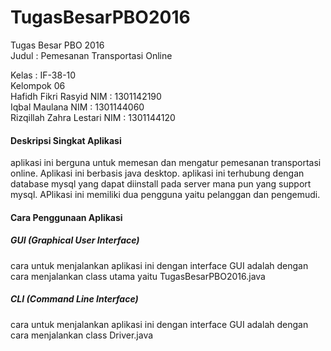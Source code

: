 # TugasBesarPBO2016
Tugas Besar PBO 2016<br>
Judul : Pemesanan Transportasi Online<br>

Kelas : IF-38-10<br>
Kelompok 06<br>
Hafidh Fikri Rasyid	        NIM : 1301142190<br>
Iqbal Maulana 			        NIM : 1301144060<br>
Rizqillah Zahra Lestari 		NIM : 1301144120<br>

<h4>Deskripsi Singkat Aplikasi</h4>
<p>aplikasi ini berguna untuk memesan dan mengatur pemesanan transportasi online. Aplikasi ini berbasis java desktop. aplikasi ini terhubung 
dengan database mysql yang dapat diinstall pada server mana pun yang support mysql. APlikasi ini memiliki dua pengguna yaitu pelanggan dan pengemudi.</p>

<h4>Cara Penggunaan Aplikasi</h4>
<h5>GUI (Graphical User Interface)</h5>
<p>cara untuk menjalankan aplikasi ini dengan interface GUI adalah dengan cara menjalankan class utama yaitu TugasBesarPBO2016.java</p>

<h5>CLI (Command Line Interface)</h5>
<p>cara untuk menjalankan aplikasi ini dengan interface GUI adalah dengan cara menjalankan class Driver.java</p>
